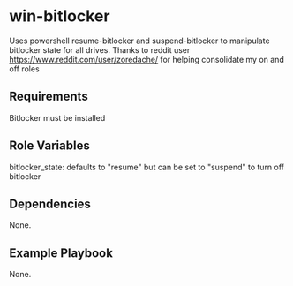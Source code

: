 win-bitlocker
=========

Uses powershell resume-bitlocker and suspend-bitlocker to manipulate bitlocker state for all drives. Thanks to reddit user https://www.reddit.com/user/zoredache/ for helping consolidate my on and off roles

Requirements
------------

Bitlocker must be installed

Role Variables
--------------

bitlocker_state: defaults to "resume" but can be set to "suspend" to turn off bitlocker

Dependencies
------------

None.

Example Playbook
----------------

None.

